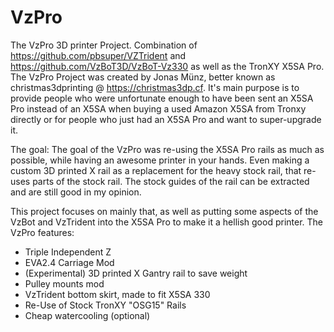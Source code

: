 # VzPro
The VzPro 3D printer Project. Combination of https://github.com/pbsuper/VZTrident and https://github.com/VzBoT3D/VzBoT-Vz330 as well as the TronXY X5SA Pro.
The VzPro Project was created by Jonas Münz, better known as christmas3dprinting @ https://christmas3dp.cf. It's main purpose is to provide people who were unfortunate enough to have been sent an X5SA Pro instead of an X5SA when buying a used Amazon X5SA from Tronxy directly or for people who just had an X5SA Pro and want to super-upgrade it.

The goal:
The goal of the VzPro was re-using the X5SA Pro rails as much as possible, while having an awesome printer in your hands. Even making a custom 3D printed X rail as a replacement for the heavy stock rail, that re-uses parts of the stock rail. The stock guides of the rail can be extracted and are still good in my opinion. 

This project focuses on mainly that, as well as putting some aspects of the VzBot and VzTrident into the X5SA Pro to make it a hellish good printer.
The VzPro features:
- Triple Independent Z
- EVA2.4 Carriage Mod
- (Experimental) 3D printed X Gantry rail to save weight
- Pulley mounts mod
- VzTrident bottom skirt, made to fit X5SA 330
- Re-Use of Stock TronXY "OSG15" Rails
- Cheap watercooling (optional)
